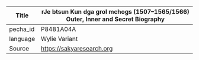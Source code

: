 |Title | rJe btsun Kun dga grol mchogs (1507–1565/1566) Outer, Inner and Secret Biography 
| --- | --- 
|pecha_id | P8481A04A
|language | Wylie Variant
|Source | https://sakyaresearch.org